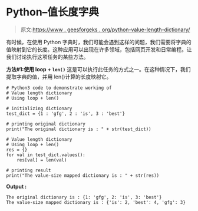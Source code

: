 # Python–值长度字典

> 原文:[https://www . geesforgeks . org/python-value-length-dictionary/](https://www.geeksforgeeks.org/python-value-length-dictionary/)

有时候，在使用 Python 字典时，我们可能会遇到这样的问题，我们需要将字典的值映射到它的长度。这种应用可以出现在许多领域，包括网页开发和日常编程。让我们讨论执行这项任务的某些方法。

**方法#1:使用 loop + `len()`**
这是可以执行此任务的方式之一。在这种情况下，我们提取字典的值，并用 len()计算的长度映射它。

```
# Python3 code to demonstrate working of 
# Value length dictionary
# Using loop + len()

# initializing dictionary
test_dict = {1 : 'gfg', 2 : 'is', 3 : 'best'}

# printing original dictionary
print("The original dictionary is : " + str(test_dict))

# Value length dictionary
# Using loop + len()
res = {}
for val in test_dict.values():
    res[val] = len(val)

# printing result 
print("The value-size mapped dictionary is : " + str(res)) 
```

**Output :**

```
The original dictionary is : {1: 'gfg', 2: 'is', 3: 'best'}
The value-size mapped dictionary is : {'is': 2, 'best': 4, 'gfg': 3}

```